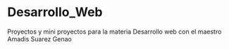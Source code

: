 # Desarrollo_Web
Proyectos y mini proyectos para la materia Desarrollo web con el maestro Amadis Suarez Genao
